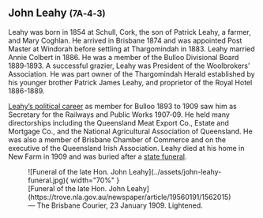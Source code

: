 ## John Leahy <small>(7A‑4‑3)</small> 

Leahy was born in 1854 at Schull, Cork, the son of Patrick Leahy, a farmer, and Mary Coghlan. He arrived in Brisbane 1874 and was appointed Post Master at Windorah before settling at Thargomindah in 1883. Leahy married Annie Colbert in 1886. He was a member of the Bulloo Divisional Board 1889‑1893. A successful grazier, Leahy was President of the Woolbrokers’ Association. He was part owner of the Thargomindah Herald established by his younger brother Patrick James Leahy, and proprietor of the Royal Hotel 1886-1889. 

[Leahy’s political career](https://trove.nla.gov.au/newspaper/article/19481800) as member for Bulloo 1893 to 1909 saw him as Secretary for the Railways and Public Works 1907‑09. He held many directorships including the Queensland Meat Export Co., Estate and Mortgage Co., and the National Agricultural Association of Queensland. He was also a member of Brisbane Chamber of Commerce and on the executive of the Queensland Irish Association. Leahy died at his home in New Farm in 1909 and was buried after a [state funeral](https://trove.nla.gov.au/newspaper/article/19560191).


<figure markdown>
  ![Funeral of the late Hon. John Leahy](../assets/john-leahy-funeral.jpg){ width="70%" }  
  <figcaption markdown>[Funeral of the late Hon. John Leahy](https://trove.nla.gov.au/newspaper/article/19560191/1562015) — The Brisbane Courier, 23 January 1909. Lightened.</figcaption>
</figure>

 
